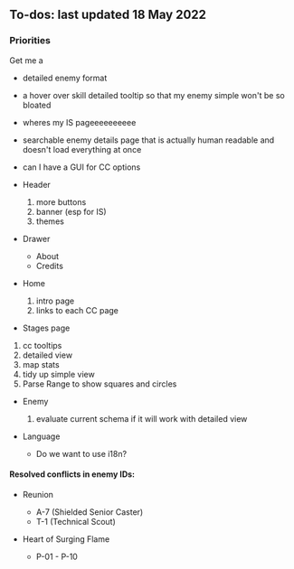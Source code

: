 ## To-dos: last updated 18 May 2022

### Priorities
Get me a 
 - detailed enemy format
 - a hover over skill detailed tooltip so that my enemy simple won't be so bloated
 - wheres my IS pageeeeeeeeee
 - searchable enemy details page that is actually human readable and doesn't load everything at once
 - can I have a GUI for CC options

- Header

  1. more buttons
  2. banner (esp for IS)
  3. themes

- Drawer

  - About
  - Credits

- Home

  1. intro page
  2. links to each CC page

- Stages page

1.  cc tooltips
3.  detailed view
4.  map stats
5.  tidy up simple view
6.  Parse Range to show squares and circles

- Enemy

  1. evaluate current schema if it will work with detailed view

- Language
  - Do we want to use i18n?





#### Resolved conflicts in enemy IDs:
- Reunion

  - A-7 (Shielded Senior Caster)
  - T-1 (Technical Scout)

- Heart of Surging Flame

  - P-01 - P-10
